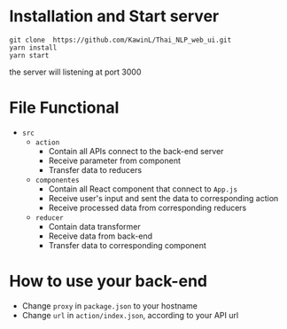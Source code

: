 # Installation and Start server

``` 
git clone  https://github.com/KawinL/Thai_NLP_web_ui.git
yarn install
yarn start
```
the server will listening at port 3000

# File Functional
- `src`
    - `action`
        - Contain all APIs connect to the back-end server
        - Receive parameter from component
        - Transfer data to reducers
    - `componentes`
        - Contain all React component that connect to `App.js`
        - Receive user's input and sent the data to corresponding action
        - Receive processed data from corresponding reducers
    - `reducer`
        - Contain data transformer 
        - Receive data from back-end
        - Transfer data to corresponding component

# How to use your back-end 

- Change `proxy` in `package.json` to your hostname 
- Change `url` in `action/index.json`, according to your API url

